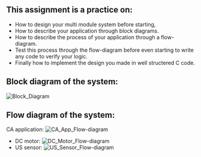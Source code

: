 ## This assignment is a practice on:
- How to design your multi module system before starting,
- How to describe your application through block diagrams.
- How to describe the process of your application through a flow-diagram.
- Test this process through the flow-diagram before even starting to write any code to verify your logic.
- Finally how to implement the design you made in well structered C code.



## Block diagram of the system:

![Block_Diagram](https://github.com/eidHossam/Master-Embedded-Systems/assets/106603484/1adf534e-6cfc-4067-872b-1fa06dda73bb)

## Flow diagram of the system:
CA application:
  ![CA_App_Flow-diagram](https://github.com/eidHossam/Master-Embedded-Systems/assets/106603484/d20b395c-6c9b-420f-9622-b674cf45f50d)
- DC motor:
  ![DC_Motor_Flow-diagram](https://github.com/eidHossam/Master-Embedded-Systems/assets/106603484/e185e2bb-3c4e-457a-ae2e-8db915bcebc2)
- US sensor: 
  ![US_Sensor_Flow-diagram](https://github.com/eidHossam/Master-Embedded-Systems/assets/106603484/0ade6890-2b5a-4ffc-a303-38fbc20be8ce)

